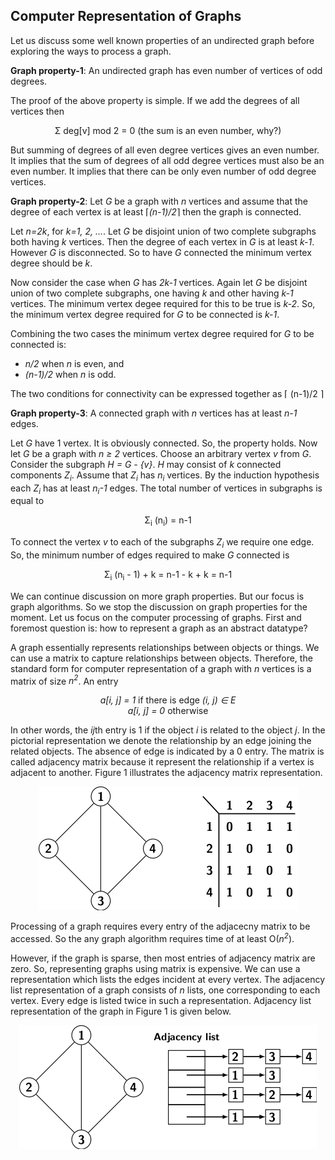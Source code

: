 ## Computer Representation of Graphs

Let us discuss some well known properties of an undirected graph before exploring the ways to process a
graph. 



<strong>Graph property-1</strong>: An undirected graph has even number of vertices of odd degrees.

The proof of the above property is simple. If we add the degrees of all vertices then 

<p style="text-align:center">
    &Sigma; deg[v] mod 2 = 0 (the sum is an even number, why?)
</p>

But summing of degrees of all even degree vertices gives an even number. It implies that the sum of 
degrees of all odd degree vertices must also be an even number. It implies that there can be only even
number of odd degree vertices.
      
<strong>Graph property-2</strong>: Let <i>G</i> be a graph with <i>n</i> vertices and assume that the
degree of each vertex is at least &LeftCeiling;<i>(n-1)/2</i>&RightCeiling; then the graph is connected.

Let <i>n=2k</i>, for <i>k=1, 2, ...</i>. Let <i>G</i> be disjoint union of two complete subgraphs both having
<i>k</i> vertices. Then the degree of each vertex in <i>G</i> is at least <i>k-1</i>. However <i>G</i> is 
disconnected. So to have <i>G</i> connected the minimum vertex degree should be <i>k</i>. 

Now consider the case when <i>G</i> has <i>2k-1</i> vertices. Again let <i>G</i> be disjoint union of two 
complete subgraphs, one having <i>k</i> and other having <i>k-1</i> vertices. The minimum vertex degee 
required for this to be true is <i>k-2</i>. So, the minimum vertex degree required for <i>G</i> to be 
connected is <i>k-1</i>.

Combining the two cases the minimum vertex degree required for <i>G</i> to be connected is:

- <i>n/2</i> when <i>n</i> is even, and 
- <i>(n-1)/2</i> when <i>n</i> is odd. 

The two conditions for connectivity can be expressed together as &LeftCeiling; (n-1)/2 &RightCeiling;

<strong>Graph property-3</strong>: A connected graph with <i>n</i> vertices has at least
<i>n-1</i> edges.

Let <i>G</i> have 1 vertex. It is obviously connected. So, the property holds. Now let <i>G</i> be
a graph with <i>n &ge; 2</i> vertices. Choose an arbitrary vertex <i>v</i> from <i>G</i>. Consider
the subgraph <i>H = G - {v}</i>. <i>H</i> may consist of <i>k</i> connected components
<i>Z<sub>i</sub></i>. Assume that <i>Z<sub>i</sub></i> has <i>n<sub>i</sub></i> vertices. By 
the induction hypothesis each <i>Z<sub>i</sub></i> has at least <i>n<sub>i</sub>-1</i> edges. The 
total number of vertices in subgraphs is equal to

<p style="text-align:center">
    &Sigma;<sub>i</sub> (n<sub>i</sub>) = n-1  
</p>
To connect the vertex <i>v</i> to each of the subgraphs <i>Z<sub>i</sub></i> we require 
one edge. So, the minimum number of edges required to make <i>G</i> connected is 
<p style="text-align:center">
    &Sigma;<sub>i</sub> (n<sub>i</sub> - 1) + k = n-1 - k + k = n-1</i> 
</p>

We can continue discussion on more graph properties. But our focus is graph algorithms. So we stop
the discussion on graph properties for the moment. Let us focus on the computer processing of graphs.
First and foremost question is: how to represent a graph as an abstract datatype?

A graph essentially represents relationships between objects or things. We can use a matrix to capture 
relationships between objects. Therefore, the standard form for computer representation of a graph with
<i>n</i> vertices is a matrix of size <i>n<sup>2</sup></i>. An entry 
<p style="text-align:center">
            <i>a[i, j] = 1</i> if there is edge <i>(i, j) &isin; E</i><br>
            <i>a[i, j] = 0</i> otherwise
            </p> 
In other words, the <i>ij</i>th entry is 1 if the object <i>i</i> is related to the object <i>j</i>. In
the pictorial representation we denote the relationship by an edge joining the related objects. The absence 
of edge is indicated by a 0 entry. The matrix is called adjacency matrix because it represent the 
relationship if a vertex is adjacent to another. Figure 1 illustrates the adjacency matrix representation.
<p style="text-align:center">
   <img src="../images/adjacencyMatrix.png">
</p>
Processing of a graph requires every entry of the adjacecny matrix to be accessed. So the any graph 
algorithm requires time of at least O(<i>n<sup>2</sup></i>). 

However, if the graph is sparse, then most entries of adjacency matrix are zero. So, representing graphs
using matrix is expensive. We can use a representation which lists the edges incident at every vertex. 
The adjacency list representation of a graph consists of <i>n</i> lists, one corresponding to each vertex.
Every edge is listed twice in such a representation. Adjacency list representation of the graph in 
Figure 1 is given below.
<p style="text-align:center">
   <img src="../images/adjacencyList.png">
</p>

